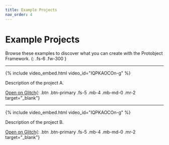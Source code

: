 ```yaml
---
title: Example Projects
nav_order: 4
---
```


# Example Projects

Browse these examples to discover what you can create with the Protobject Framework.
{: .fs-6 .fw-300 }

---

{% include video_embed.html video_id="IQPKAOCOn-g" %}

Description of the project A.

[Open on Glitch](https://glitch.com/edit/#!/protobject-basic-framework){: .btn .btn-primary .fs-5 .mb-4 .mb-md-0 .mr-2 target="_blank"}

---

{% include video_embed.html video_id="IQPKAOCOn-g" %}

Description of the project B.

[Open on Glitch](https://glitch.com/edit/#!/protobject-basic-framework){: .btn .btn-primary .fs-5 .mb-4 .mb-md-0 .mr-2 target="_blank"}
